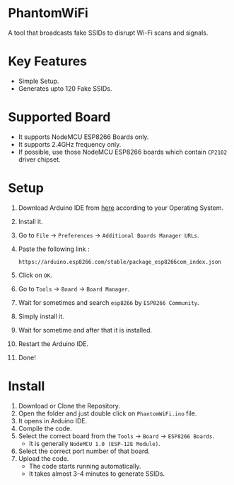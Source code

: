 # PhantomWiFi
A tool that broadcasts fake SSIDs to disrupt Wi-Fi scans and signals.

# Key Features
- Simple Setup.
- Generates upto 120 Fake SSIDs.

# Supported Board
- It supports NodeMCU ESP8266 Boards only.
- It supports 2.4GHz frequency only.
- If possible, use those NodeMCU ESP8266 boards which contain `CP2102` driver chipset.

# Setup
1. Download Arduino IDE from [here](https://www.arduino.cc/en/software) according to your Operating System.
2. Install it.
3. Go to `File` → `Preferences` → `Additional Boards Manager URLs`.
4. Paste the following link :
   
   ```
   https://arduino.esp8266.com/stable/package_esp8266com_index.json
   ```
5. Click on `OK`.
6. Go to `Tools` → `Board` → `Board Manager`.
7. Wait for sometimes and search `esp8266` by `ESP8266 Community`.
8. Simply install it.
9. Wait for sometime and after that it is installed.
10. Restart the Arduino IDE.
11. Done!

# Install
1. Download or Clone the Repository.
2. Open the folder and just double click on `PhantomWiFi.ino` file.
3. It opens in Arduino IDE.
4. Compile the code.
5. Select the correct board from the `Tools` → `Board` → `ESP8266 Boards`.
   - It is generally `NodeMCU 1.0 (ESP-12E Module)`.
6. Select the correct port number of that board.
7. Upload the code.
   - The code starts running automatically.
   - It takes almost 3-4 minutes to generate SSIDs.
